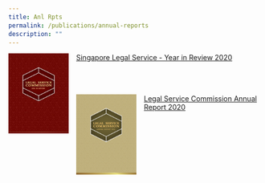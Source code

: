 ```yaml
---
title: Anl Rpts
permalink: /publications/annual-reports
description: ""
---
```

<img src="/images/SLS%20-%20Year%20in%20Review%202020.png" 		 
style="
width:120px; 
height:160px;
float:left;
margin-right:15px"/> [Singapore Legal Service - Year in Review 2020](/files/singapore-legal-service---2020-in-review.pdf)

<br><br><br>
<img src="/images/LSC%20AR%202020.png" 
style="width:120px; 
height:160px;
float:left;
margin-right:15px"/> [Legal Service Commission Annual Report 2020](/files/Legal%20Service%20Commission%20Annual%20Report%202020.pdf)